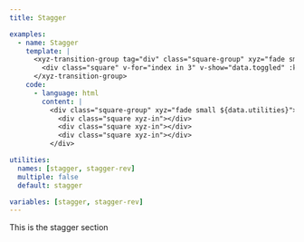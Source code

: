 ```yaml
---
title: Stagger

examples:
  - name: Stagger
    template: |
      <xyz-transition-group tag="div" class="square-group" xyz="fade small" v-xyz="data.utilities" v-on="data.listeners">
        <div class="square" v-for="index in 3" v-show="data.toggled" :key="index"></div>
      </xyz-transition-group>
    code:
      - language: html
        content: |
          <div class="square-group" xyz="fade small ${data.utilities}">
            <div class="square xyz-in"></div>
            <div class="square xyz-in"></div>
            <div class="square xyz-in"></div>
          </div>

utilities:
  names: [stagger, stagger-rev]
  multiple: false
  default: stagger

variables: [stagger, stagger-rev]
---
```


This is the stagger section
